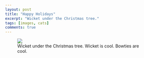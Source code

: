 ```yaml
---
layout: post
title: "Happy Holidays"
excerpt: "Wicket under the Christmas tree."
tags: [images, cats]
comments: true
---
```


<figure>
	<a href="https://c2.staticflickr.com/2/1578/24424235970_750f8ea384_z.jpg"><img src="https://c2.staticflickr.com/2/1578/24424235970_750f8ea384_z.jpg"></a>
	<figcaption>Wicket under the Christmas tree. Wicket is cool. Bowties are cool.</a></figcaption>
</figure>
